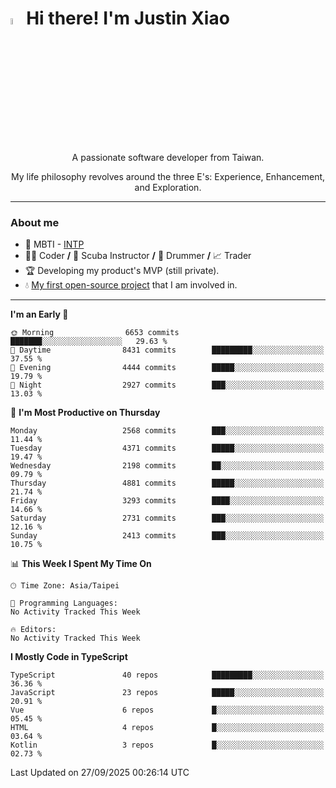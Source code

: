 # <img src="https://media.giphy.com/media/hvRJCLFzcasrR4ia7z/giphy.gif" width="5%">Hi there! I'm Justin Xiao
<p align="center">A passionate software developer from Taiwan.  </p>
<p align="center">My life philosophy revolves around the three E's: Experience, Enhancement, and Exploration.</p>

---
### About me
- 👀 MBTI - [INTP](https://www.16personalities.com/intp-personality)
- 👨‍💻 Coder **/** 🤿 Scuba Instructor **/** 🥁 Drummer **/** 📈 Trader
- 🏆 Developing my product's MVP (still private).
- 💧 [My first open-source project](https://github.com/Game-as-a-Service/Game-Lobby-Web) that I am involved in.

---
<!--START_SECTION:waka-->
**I'm an Early 🐤** 

```text
🌞 Morning                6653 commits        ███████░░░░░░░░░░░░░░░░░░   29.63 % 
🌆 Daytime                8431 commits        █████████░░░░░░░░░░░░░░░░   37.55 % 
🌃 Evening                4444 commits        █████░░░░░░░░░░░░░░░░░░░░   19.79 % 
🌙 Night                  2927 commits        ███░░░░░░░░░░░░░░░░░░░░░░   13.03 % 
```
📅 **I'm Most Productive on Thursday** 

```text
Monday                   2568 commits        ███░░░░░░░░░░░░░░░░░░░░░░   11.44 % 
Tuesday                  4371 commits        █████░░░░░░░░░░░░░░░░░░░░   19.47 % 
Wednesday                2198 commits        ██░░░░░░░░░░░░░░░░░░░░░░░   09.79 % 
Thursday                 4881 commits        █████░░░░░░░░░░░░░░░░░░░░   21.74 % 
Friday                   3293 commits        ████░░░░░░░░░░░░░░░░░░░░░   14.66 % 
Saturday                 2731 commits        ███░░░░░░░░░░░░░░░░░░░░░░   12.16 % 
Sunday                   2413 commits        ███░░░░░░░░░░░░░░░░░░░░░░   10.75 % 
```


📊 **This Week I Spent My Time On** 

```text
🕑︎ Time Zone: Asia/Taipei

💬 Programming Languages: 
No Activity Tracked This Week

🔥 Editors: 
No Activity Tracked This Week
```

**I Mostly Code in TypeScript** 

```text
TypeScript               40 repos            █████████░░░░░░░░░░░░░░░░   36.36 % 
JavaScript               23 repos            █████░░░░░░░░░░░░░░░░░░░░   20.91 % 
Vue                      6 repos             █░░░░░░░░░░░░░░░░░░░░░░░░   05.45 % 
HTML                     4 repos             █░░░░░░░░░░░░░░░░░░░░░░░░   03.64 % 
Kotlin                   3 repos             █░░░░░░░░░░░░░░░░░░░░░░░░   02.73 % 
```




 Last Updated on 27/09/2025 00:26:14 UTC
<!--END_SECTION:waka-->
